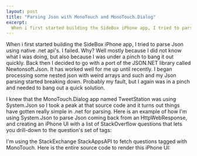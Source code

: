 ```yaml
---
layout: post
title: "Parsing Json with MonoTouch and MonoTouch.Dialog"
excerpt:
  When i first started building the SideBox iPhone app, I tried to parse Json using native .net api's. I failed. Why? Well mostly because I did not know what I was doing, but also because I was under a pinch to bang it out quickly. Back then I decided to go with a port of the JSON.NET library called Newtonsoft.Json. It has worked well for me up until recently. I began processing some nested json with weird arrays and such and my Json parsing started breaking down. Probably my fault, but I again was in a pinch and needed to bang out a quick solution.
---
```


When i first started building the SideBox iPhone app, I tried to parse Json using native .net api's. I failed. Why? Well mostly because I did not know what I was doing, but also because I was under a pinch to bang it out quickly. Back then I decided to go with a port of the JSON.NET library called Newtonsoft.Json. It has worked well for me up until recently. I began processing some nested json with weird arrays and such and my Json parsing started breaking down. Probably my fault, but I again was in a pinch and needed to bang out a quick solution.

I knew that the MonoTouch.Dialog app named TweetStation was using System.Json so I took a peak at that source code and it turns out things have gotten really simple in .net for parsing. Here is an example of how I'm using System.Json to parse Json coming back from an HttpWebResponse, and creating an iPhone UI with a list of StackOverflow questions that lets you drill-down to the question's set of tags:

I'm using the StackExchange StackAppsAPI to fetch questions tagged with MonoTouch. Here is the entire source code to render this iPhone UI:

<script src="http://gist.github.com/921142.js"></script>
